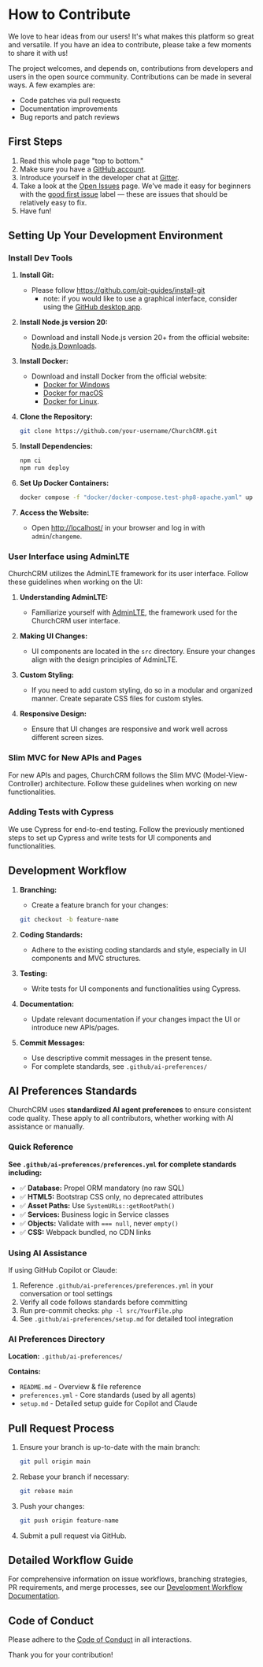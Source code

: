 # How to Contribute
We love to hear ideas from our users! It's what makes this platform so great and versatile. If you have an idea to contribute, please take a few moments to share it with us!

The project welcomes, and depends on, contributions from developers and users in the open source community. Contributions can be made in several ways. A few examples are:

- Code patches via pull requests
- Documentation improvements
- Bug reports and patch reviews

## First Steps
1. Read this whole page "top to bottom."
2. Make sure you have a [GitHub account](https://github.com/signup/free).
3. Introduce yourself in the developer chat at [Gitter](https://gitter.im/ChurchCRM/CRM).
4. Take a look at the [Open Issues](https://github.com/ChurchCRM/CRM/issues) page. We've made it easy for beginners with the [good first issue](https://github.com/ChurchCRM/CRM/labels/good%20first%20issue) label — these are issues that should be relatively easy to fix.
5. Have fun!

## Setting Up Your Development Environment

### Install Dev Tools

1. **Install Git:**
   - Please follow https://github.com/git-guides/install-git
      - note: if you would like to use a graphical interface, consider using the [GitHub desktop app](https://desktop.github.com/).

2. **Install Node.js version 20:**
   - Download and install Node.js version 20+ from the official website: [Node.js Downloads](https://nodejs.org/en/download/).

3. **Install Docker:**
   - Download and install Docker from the official website:
     - [Docker for Windows](https://docs.docker.com/desktop/install/windows/)
     - [Docker for macOS](https://docs.docker.com/desktop/install/mac/)
     - [Docker for Linux](https://docs.docker.com/desktop/install/linux/).

4. **Clone the Repository:**
   ```bash
   git clone https://github.com/your-username/ChurchCRM.git
   ```

5. **Install Dependencies:**
   ```bash
   npm ci
   npm run deploy
   ```

6. **Set Up Docker Containers:**
   ```bash
   docker compose -f "docker/docker-compose.test-php8-apache.yaml" up -d --build
   ```

7. **Access the Website:**
   - Open [http://localhost/](http://localhost/) in your browser and log in with `admin`/`changeme`.

### User Interface using AdminLTE

ChurchCRM utilizes the AdminLTE framework for its user interface. Follow these guidelines when working on the UI:

1. **Understanding AdminLTE:**
   - Familiarize yourself with [AdminLTE](https://adminlte.io/), the framework used for the ChurchCRM user interface.

2. **Making UI Changes:**
   - UI components are located in the `src` directory. Ensure your changes align with the design principles of AdminLTE.

3. **Custom Styling:**
   - If you need to add custom styling, do so in a modular and organized manner. Create separate CSS files for custom styles.

4. **Responsive Design:**
   - Ensure that UI changes are responsive and work well across different screen sizes.

### Slim MVC for New APIs and Pages

For new APIs and pages, ChurchCRM follows the Slim MVC (Model-View-Controller) architecture. Follow these guidelines when working on new functionalities.

### Adding Tests with Cypress

We use Cypress for end-to-end testing. Follow the previously mentioned steps to set up Cypress and write tests for UI components and functionalities.

## Development Workflow

1. **Branching:**
   - Create a feature branch for your changes:
   ```bash
   git checkout -b feature-name
   ```

2. **Coding Standards:**
   - Adhere to the existing coding standards and style, especially in UI components and MVC structures.

3. **Testing:**
   - Write tests for UI components and functionalities using Cypress.

4. **Documentation:**
   - Update relevant documentation if your changes impact the UI or introduce new APIs/pages.

5. **Commit Messages:**
   - Use descriptive commit messages in the present tense.
   - For complete standards, see `.github/ai-preferences/`

## AI Preferences Standards

ChurchCRM uses **standardized AI agent preferences** to ensure consistent code quality. These apply to all contributors, whether working with AI assistance or manually.

### Quick Reference
**See `.github/ai-preferences/preferences.yml` for complete standards including:**
- ✅ **Database:** Propel ORM mandatory (no raw SQL)
- ✅ **HTML5:** Bootstrap CSS only, no deprecated attributes
- ✅ **Asset Paths:** Use `SystemURLs::getRootPath()`
- ✅ **Services:** Business logic in Service classes
- ✅ **Objects:** Validate with `=== null`, never `empty()`
- ✅ **CSS:** Webpack bundled, no CDN links

### Using AI Assistance
If using GitHub Copilot or Claude:
1. Reference `.github/ai-preferences/preferences.yml` in your conversation or tool settings
2. Verify all code follows standards before committing
3. Run pre-commit checks: `php -l src/YourFile.php`
4. See `.github/ai-preferences/setup.md` for detailed tool integration

### AI Preferences Directory
**Location:** `.github/ai-preferences/`

**Contains:**
- `README.md` - Overview & file reference
- `preferences.yml` - Core standards (used by all agents)
- `setup.md` - Detailed setup guide for Copilot and Claude

## Pull Request Process

1. Ensure your branch is up-to-date with the main branch:
   ```bash
   git pull origin main
   ```

2. Rebase your branch if necessary:
   ```bash
   git rebase main
   ```

3. Push your changes:
   ```bash
   git push origin feature-name
   ```

4. Submit a pull request via GitHub.

## Detailed Workflow Guide

For comprehensive information on issue workflows, branching strategies, PR requirements, and merge processes, see our [Development Workflow Documentation](https://github.com/ChurchCRM/CRM/wiki/Contributing).

## Code of Conduct

Please adhere to the [Code of Conduct](CODE_OF_CONDUCT.md) in all interactions.

Thank you for your contribution!
